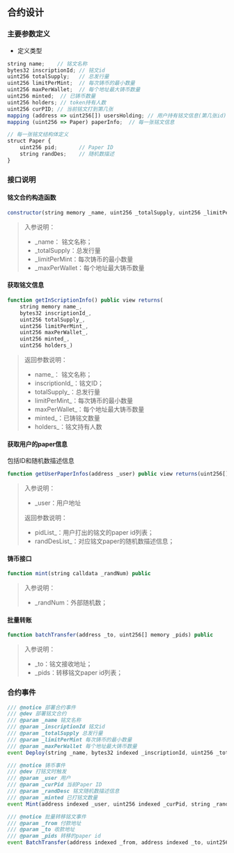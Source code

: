 ## 合约设计

### 主要参数定义
- 定义类型
```js
string name;    // 铭文名称
bytes32 inscriptionId; // 铭文id
uint256 totalSupply;   // 总发行量
uint256 limitPerMint;  // 每次铸币的最小数量
uint256 maxPerWallet;  // 每个地址最大铸币数量
uint256 minted;  // 已铸币数量
uint256 holders; // token持有人数
uint256 curPID; // 当前铭文打到第几张 
mapping (address => uint256[]) usersHolding; // 用户持有铭文信息(第几张id)
mapping (uint256 => Paper) paperInfo;  // 每一张铭文信息

// 每一张铭文结构体定义
struct Paper {
    uint256 pid;       // Paper ID
    string randDes;    // 随机数描述
}

```

### 接口说明

#### 铭文合约构造函数

```js
constructor(string memory _name, uint256 _totalSupply, uint256 _limitPerMint, uint256 _maxPerWallet)
```

> 入参说明：
>
> - _name： 铭文名称；
> - _totalSupply：总发行量
> - _limitPerMint：每次铸币的最小数量
> - _maxPerWallet：每个地址最大铸币数量

#### 获取铭文信息 

```js
function getInScriptionInfo() public view returns(
    string memory name_,
    bytes32 inscriptionId_,
    uint256 totalSupply_,
    uint256 limitPerMint_,
    uint256 maxPerWallet_,
    uint256 minted_,
    uint256 holders_)
```
> 返回参数说明：
>
> - name_： 铭文名称；
> - inscriptionId_：铭文ID；
> - totalSupply_：总发行量
> - limitPerMint_：每次铸币的最小数量
> - maxPerWallet_：每个地址最大铸币数量
> - minted_：已铸铭文数量
> - holders_：铭文持有人数

#### 获取用户的paper信息

包括ID和随机数描述信息 

```js
function getUserPaperInfos(address _user) public view returns(uint256[] memory pidList_, string[] memory randDesList_)
```
> 入参说明：
>
> - _user：用户地址
>
> 返回参数说明：
>
> - pidList_：用户打出的铭文的paper id列表；
> - randDesList_：对应铭文paper的随机数描述信息；

#### 铸币接口

```js
function mint(string calldata _randNum) public
```
> 入参说明：
>
> - _randNum：外部随机数；

#### 批量转账

```js
function batchTransfer(address _to, uint256[] memory _pids) public 
```
> 入参说明：
>
> - _to：铭文接收地址；
> - _pids：转移铭文paper id列表；

### 合约事件

```js
/// @notice 部署合约事件
/// @dev 部署铭文合约
/// @param _name 铭文名称
/// @param _inscriptionId 铭文id
/// @param _totalSupply 总发行量
/// @param _limitPerMint 每次铸币的最小数量
/// @param _maxPerWallet 每个地址最大铸币数量
event Deploy(string _name, bytes32 indexed _inscriptionId, uint256 _totalSupply, uint256 _limitPerMint, uint256 _maxPerWallet);

/// @notice 铸币事件
/// @dev 打铭文时触发
/// @param _user 用户
/// @param _curPid 当前Paper ID
/// @param _randDesc 铭文随机数描述信息
/// @param _minted 已打铭文数量
event Mint(address indexed _user, uint256 indexed _curPid, string _randDesc, uint256 _minted);

/// @notice 批量转移铭文事件
/// @param _from 付款地址
/// @param _to 收款地址
/// @param _pids 转移的paper id
event BatchTransfer(address indexed _from, address indexed _to, uint256[] _pids);
```

